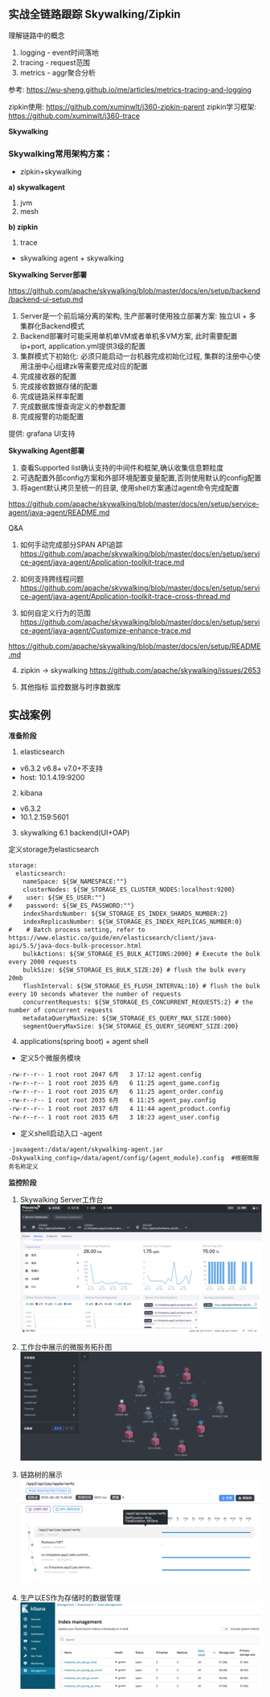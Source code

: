## 实战全链路跟踪 Skywalking/Zipkin

理解链路中的概念

1. logging - event时间落地
2. tracing - request范围
3. metrics - aggr聚合分析

参考: https://wu-sheng.github.io/me/articles/metrics-tracing-and-logging

zipkin使用: https://github.com/xuminwlt/j360-zipkin-parent
zipkin学习框架: https://github.com/xuminwlt/j360-trace

**Skywalking**

### Skywalking常用架构方案：

- zipkin+skywalking

**a) skywalkagent**
1. jvm
2. mesh

**b) zipkin**
1. trace

- skywalking agent + skywalking

**Skywalking Server部署**

https://github.com/apache/skywalking/blob/master/docs/en/setup/backend/backend-ui-setup.md

1. Server是一个前后端分离的架构, 生产部署时使用独立部署方案: 独立UI + 多集群化Backend模式
2. Backend部署时可能采用单机单VM或者单机多VM方案, 此时需要配置ip+port, application.yml提供3级的配置
3. 集群模式下初始化: 必须只能启动一台机器完成初始化过程, 集群的注册中心使用注册中心组建zk等需要完成对应的配置
4. 完成接收器的配置
5. 完成接收数据存储的配置
5. 完成链路采样率配置
6. 完成数据库慢查询定义的参数配置
7. 完成报警的功能配置

提供: grafana UI支持

**Skywalking Agent部署**

1. 查看Supported list确认支持的中间件和框架,确认收集信息颗粒度
2. 可选配置外部config方案和外部环境配置变量配置,否则使用默认的config配置
3. 将agent默认拷贝至统一的目录, 使用shell方案通过agent命令完成配置

https://github.com/apache/skywalking/blob/master/docs/en/setup/service-agent/java-agent/README.md



Q&A
1. 如何手动完成部分SPAN API追踪
https://github.com/apache/skywalking/blob/master/docs/en/setup/service-agent/java-agent/Application-toolkit-trace.md

2. 如何支持跨线程问题
https://github.com/apache/skywalking/blob/master/docs/en/setup/service-agent/java-agent/Application-toolkit-trace-cross-thread.md

3. 如何自定义行为的范围
https://github.com/apache/skywalking/blob/master/docs/en/setup/service-agent/java-agent/Customize-enhance-trace.md

https://github.com/apache/skywalking/blob/master/docs/en/setup/README.md

4. zipkin -> skywalking
https://github.com/apache/skywalking/issues/2653


5. 其他指标
监控数据与时序数据库

## 实战案例

**准备阶段**

1. elasticsearch 
- v6.3.2   v6.8+ v7.0+不支持
- host: 10.1.4.19:9200

2. kibana 
- v6.3.2
- 10.1.2.159:5601

3. skywalking 6.1 backend(UI+OAP)

定义storage为elasticsearch

```
storage:
  elasticsearch:
    nameSpace: ${SW_NAMESPACE:""}
    clusterNodes: ${SW_STORAGE_ES_CLUSTER_NODES:localhost:9200}
#    user: ${SW_ES_USER:""}
#    password: ${SW_ES_PASSWORD:""}
    indexShardsNumber: ${SW_STORAGE_ES_INDEX_SHARDS_NUMBER:2}
    indexReplicasNumber: ${SW_STORAGE_ES_INDEX_REPLICAS_NUMBER:0}
#    # Batch process setting, refer to https://www.elastic.co/guide/en/elasticsearch/client/java-api/5.5/java-docs-bulk-processor.html
    bulkActions: ${SW_STORAGE_ES_BULK_ACTIONS:2000} # Execute the bulk every 2000 requests
    bulkSize: ${SW_STORAGE_ES_BULK_SIZE:20} # flush the bulk every 20mb
    flushInterval: ${SW_STORAGE_ES_FLUSH_INTERVAL:10} # flush the bulk every 10 seconds whatever the number of requests
    concurrentRequests: ${SW_STORAGE_ES_CONCURRENT_REQUESTS:2} # the number of concurrent requests
    metadataQueryMaxSize: ${SW_STORAGE_ES_QUERY_MAX_SIZE:5000}
    segmentQueryMaxSize: ${SW_STORAGE_ES_QUERY_SEGMENT_SIZE:200}
```

4. applications(spring boot) + agent shell

- 定义5个微服务模块

```
-rw-r--r-- 1 root root 2047 6月   3 17:12 agent.config
-rw-r--r-- 1 root root 2035 6月   6 11:25 agent_game.config
-rw-r--r-- 1 root root 2035 6月   6 11:25 agent_order.config
-rw-r--r-- 1 root root 2035 6月   6 11:25 agent_pay.config
-rw-r--r-- 1 root root 2037 6月   4 11:44 agent_product.config
-rw-r--r-- 1 root root 2035 6月   3 18:23 agent_user.config
```

- 定义shell启动入口 -agent

```
-javaagent:/data/agent/skywalking-agent.jar
-Dskywalking_config=/data/agent/config/{agent_module}.config  #根据微服务名称定义
```

**监控阶段**

1. Skywalking Server工作台
![Server工作台](./images/sw/skywalking-server.png)

2. 工作台中展示的微服务拓扑图
![微服务拓扑图](./images/sw/microservice.jpg)

3. 链路树的展示
![链路树](./images/sw/urltrace.jpg)

4. 生产以ES作为存储时的数据管理
![存储管理](./images/sw/kibana-sw.jpg)